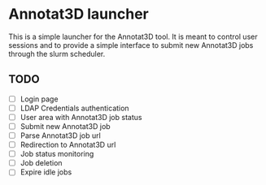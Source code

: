 # Annotat3D launcher

This is a simple launcher for the Annotat3D tool. It is meant to control user sessions
and to provide a simple interface to submit new Annotat3D jobs through the slurm scheduler.

## TODO

- [ ] Login page
- [ ] LDAP Credentials authentication
- [ ] User area with Annotat3D job status
- [ ] Submit new Annotat3D job
- [ ] Parse Annotat3D job url
- [ ] Redirection to Annotat3D url
- [ ] Job status monitoring
- [ ] Job deletion
- [ ] Expire idle jobs
